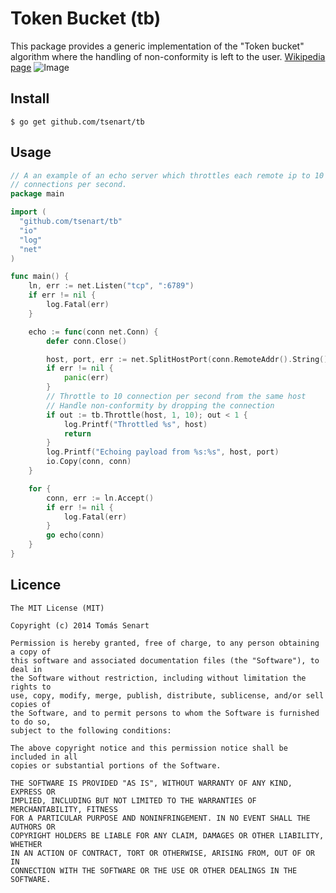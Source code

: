 # Token Bucket (tb)

This package provides a generic implementation of the "Token bucket"
algorithm where the handling of non-conformity is left to the user.
[Wikipedia page](http://en.wikipedia.org/wiki/Token_bucket)
![Image](http://sardes.inrialpes.fr/~krakowia/MW-Book/Chapters/QoS/Chapters/QoS/Figs/bucket.gif)


## Install
```shell
$ go get github.com/tsenart/tb
```

## Usage
```go
// A an example of an echo server which throttles each remote ip to 10
// connections per second.
package main

import (
  "github.com/tsenart/tb"
  "io"
  "log"
  "net"
)

func main() {
	ln, err := net.Listen("tcp", ":6789")
	if err != nil {
		log.Fatal(err)
	}

	echo := func(conn net.Conn) {
		defer conn.Close()

		host, port, err := net.SplitHostPort(conn.RemoteAddr().String())
		if err != nil {
			panic(err)
		}
		// Throttle to 10 connection per second from the same host
		// Handle non-conformity by dropping the connection
		if out := tb.Throttle(host, 1, 10); out < 1 {
			log.Printf("Throttled %s", host)
			return
		}
		log.Printf("Echoing payload from %s:%s", host, port)
		io.Copy(conn, conn)
	}

	for {
		conn, err := ln.Accept()
		if err != nil {
			log.Fatal(err)
		}
		go echo(conn)
	}
}
```

## Licence
```
The MIT License (MIT)

Copyright (c) 2014 Tomás Senart

Permission is hereby granted, free of charge, to any person obtaining a copy of
this software and associated documentation files (the "Software"), to deal in
the Software without restriction, including without limitation the rights to
use, copy, modify, merge, publish, distribute, sublicense, and/or sell copies of
the Software, and to permit persons to whom the Software is furnished to do so,
subject to the following conditions:

The above copyright notice and this permission notice shall be included in all
copies or substantial portions of the Software.

THE SOFTWARE IS PROVIDED "AS IS", WITHOUT WARRANTY OF ANY KIND, EXPRESS OR
IMPLIED, INCLUDING BUT NOT LIMITED TO THE WARRANTIES OF MERCHANTABILITY, FITNESS
FOR A PARTICULAR PURPOSE AND NONINFRINGEMENT. IN NO EVENT SHALL THE AUTHORS OR
COPYRIGHT HOLDERS BE LIABLE FOR ANY CLAIM, DAMAGES OR OTHER LIABILITY, WHETHER
IN AN ACTION OF CONTRACT, TORT OR OTHERWISE, ARISING FROM, OUT OF OR IN
CONNECTION WITH THE SOFTWARE OR THE USE OR OTHER DEALINGS IN THE SOFTWARE.
```
